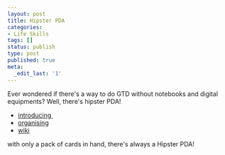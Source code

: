 ```yaml
---
layout: post
title: Hipster PDA
categories:
- Life Skills
tags: []
status: publish
type: post
published: true
meta:
  _edit_last: '1'
---
```

Ever wondered if there's a way to do GTD without notebooks and digital equipments? Well, there's hipster PDA!
<ul>
	<li><a href="http://www.43folders.com/2004/09/03/introducing-the-hipster-pda">introducing </a></li>
	<li><a href="http://www.43folders.com/2005/01/08/organizing-your-hipster-pda">organising</a></li>
	<li><a href="http://wiki.43folders.com/index.php/Hipster_PDA">wiki</a></li>
</ul>
<div>with only a pack of cards in hand, there's always a Hipster PDA!</div>
